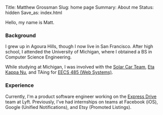 Title: Matthew Grossman
Slug: home page
Summary: About me
Status: hidden
Save_as: index.html

Hello, my name is Matt.

### Background
I grew up in Agoura Hills, though I now live in San Francisco. After high school, I attended the University of Michigan, where I obtained a BS in Computer Science Engineering.

While studying at Michigan, I was involved with the [Solar Car Team](https://www.solarcar.engin.umich.edu), [Eta Kappa Nu](https://hkn.eecs.umich.edu), and TAing for [EECS 485 (Web Systems)](https://eecs485staff.github.io/eecs485.org).

### Experience
Currently, I'm a product software engineer working on the [Express Drive](https://www.lyft.com/expressdrive) team at Lyft. Previously, I've had internships on teams at Facebook (iOS), Google (Unified Notifications), and Etsy (Promoted Listings).

